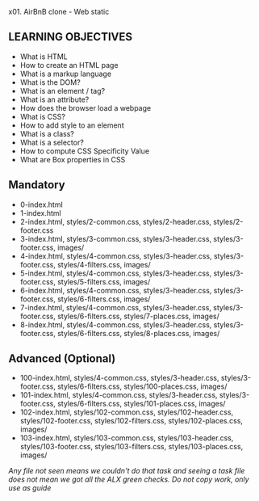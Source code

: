 x01. AirBnB clone - Web static

## LEARNING OBJECTIVES
- What is HTML
- How to create an HTML page
- What is a markup language
- What is the DOM?
- What is an element / tag?
- What is an attribute?
- How does the browser load a webpage
- What is CSS?
- How to add style to an element
- What is a class?
- What is a selector?
- How to compute CSS Specificity Value
- What are Box properties in CSS

## Mandatory
- 0-index.html
- 1-index.html
- 2-index.html, styles/2-common.css, styles/2-header.css, styles/2-footer.css
- 3-index.html, styles/3-common.css, styles/3-header.css, styles/3-footer.css, images/
- 4-index.html, styles/4-common.css, styles/3-header.css, styles/3-footer.css, styles/4-filters.css, images/
- 5-index.html, styles/4-common.css, styles/3-header.css, styles/3-footer.css, styles/5-filters.css, images/
- 6-index.html, styles/4-common.css, styles/3-header.css, styles/3-footer.css, styles/6-filters.css, images/
- 7-index.html, styles/4-common.css, styles/3-header.css, styles/3-footer.css, styles/6-filters.css, styles/7-places.css, images/
- 8-index.html, styles/4-common.css, styles/3-header.css, styles/3-footer.css, styles/6-filters.css, styles/8-places.css, images/

## Advanced (Optional)
- 100-index.html, styles/4-common.css, styles/3-header.css, styles/3-footer.css, styles/6-filters.css, styles/100-places.css, images/
- 101-index.html, styles/4-common.css, styles/3-header.css, styles/3-footer.css, styles/6-filters.css, styles/101-places.css, images/
- 102-index.html, styles/102-common.css, styles/102-header.css, styles/102-footer.css, styles/102-filters.css, styles/102-places.css, images/
- 103-index.html, styles/103-common.css, styles/103-header.css, styles/103-footer.css, styles/103-filters.css, styles/103-places.css, images/

*Any file not seen means we couldn't do that task and seeing a task file does not mean we got all the ALX green checks. Do not copy work, only use as guide*

